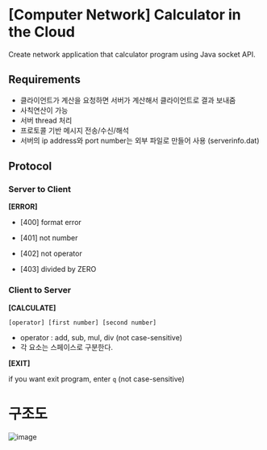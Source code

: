 # [Computer Network] Calculator in the Cloud
Create network application that calculator program using Java socket API.

## Requirements

- 클라이언트가 계산을 요청하면 서버가 계산해서 클라이언트로 결과 보내줌
- 사칙연산이 가능
- 서버 thread 처리
- 프로토콜 기반 메시지 전송/수신/해석
- 서버의 ip address와 port number는 외부 파일로 만들어 사용 (serverinfo.dat)

## Protocol

### Server to Client

**[ERROR]**

- [400] format error

- [401] not number

- [402] not operator

- [403] divided by ZERO


### Client to Server
**[CALCULATE]**

`[operator] [first number] [second number]`

- operator : add, sub, mul, div (not case-sensitive)
- 각 요소는 스페이스로 구분한다.

**[EXIT]**

if you want exit program, enter `q` (not case-sensitive)


# 구조도
![image](https://github.com/hyeonji91/2-2/assets/112065014/759f2c51-7a3a-4f5e-9578-a912ba858c87)

